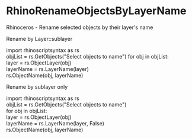 # RhinoRenameObjectsByLayerName
Rhinoceros - Rename selected objects by their layer's name


Rename by Layer::sublayer

import rhinoscriptsyntax as rs  
objList = rs.GetObjects("Select objects to name") 
for obj in objList:     
    layer = rs.ObjectLayer(obj)     
    layerName = rs.LayerName(layer)     
    rs.ObjectName(obj, layerName)   
    
    
Rename by sublayer only

import rhinoscriptsyntax as rs  
objList = rs.GetObjects("Select objects to name")   
for obj in objList:   
    layer = rs.ObjectLayer(obj)   
    layerName = rs.LayerName(layer, False)  
    rs.ObjectName(obj, layerName)   
    
    
